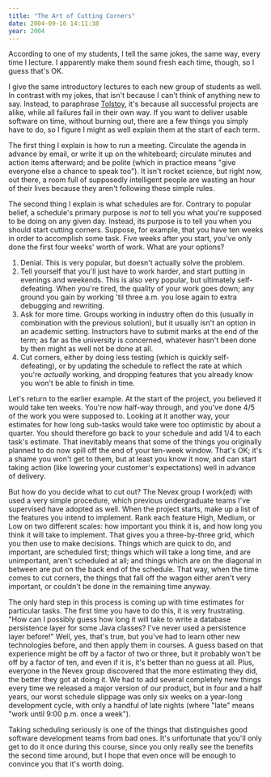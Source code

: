 ```yaml
---
title: "The Art of Cutting Corners"
date: 2004-09-16 14:11:38
year: 2004
---
```

<p>According to one of my students, I tell the same jokes, the same way, every time I lecture.  I apparently make them sound fresh each time, though, so I guess that's OK.</p>

<p>I give the same introductory lectures to each new group of students as well.  In contrast with my jokes, that isn't because I can't think of anything new to say.  Instead, to paraphrase <a href="http://www.quotationspage.com/quote/27719.html">Tolstoy</a>, it's because all successful projects are alike, while all failures fail in their own way.  If you want to deliver usable software on time, without burning out, there are a few things you simply have to do, so I figure I might as well explain them at the start of each term.</p>

<p>The first thing I explain is how to run a meeting.  Circulate the agenda in advance by email, or write it up on the whiteboard; circulate minutes and action items afterward; and be polite (which in practice means "give everyone else a chance to speak too").  It isn't rocket science, but right now, out there, a room full of supposedly intelligent people are wasting an hour of their lives because they aren't following these simple rules.</p>

<p>The second thing I explain is what schedules are for.  Contrary to popular belief, a schedule's primary purpose is <em>not</em> to tell you what you're supposed to be doing on any given day.  Instead, its purpose is to tell you when you should start cutting corners.  Suppose, for example, that you have ten weeks in order to accomplish some task.  Five weeks after you start, you've only done the first four weeks' worth of work.  What are your options?</p>

<ol>

<li>Denial.  This is very popular, but doesn't actually solve the problem.</li>

<li>Tell yourself that you'll just have to work harder, and start putting in evenings and weekends.  This is also very popular, but ultimately self-defeating.  When you're tired, the quality of your work goes down; any ground you gain by working 'til three a.m. you lose again to extra debugging and rewriting.</li>

<li>Ask for more time.  Groups working in industry often do this (usually in combination with the previous solution), but it usually isn't an option in an academic setting.  Instructors have to submit marks at the end of the term; as far as the university is concerned, whatever hasn't been done by then might as well not be done at all.</li>

<li>Cut corners, either by doing less testing (which is quickly self-defeating), or by updating the schedule to reflect the rate at which you're <em>actually</em> working, and dropping features that you already know you won't be able to finish in time.</li>

</ol>

<p>Let's return to the earlier example.  At the start of the project, you believed it would take ten weeks.  You're now half-way through, and you've done 4/5 of the work you were supposed to.  Looking at it another way, your estimates for how long sub-tasks would take were too optimistic by about a quarter.  You should therefore go back to your schedule and add 1/4 to each task's estimate.  That inevitably means that some of the things you originally planned to do now spill off the end of your ten-week window.  That's OK; it's a shame you won't get to them, but at least you know it now, and can start taking action (like lowering your customer's expectations) well in advance of delivery.</p>

<p>But how do you decide what to cut out?  The Nevex group I work(ed) with used a very simple procedure, which previous undergraduate teams I've supervised have adopted as well.  When the project starts, make up a list of the features you intend to implement.  Rank each feature High, Medium, or Low on two different scales: how important you think it is, and how long you think it will take to implement.  That gives you a three-by-three grid, which you then use to make decisions.  Things which are quick to do, and important, are scheduled first; things which will take a long time, and are unimportant, aren't scheduled at all; and things which are on the diagonal in between are put on the back end of the schedule.  That way, when the time comes to cut corners, the things that fall off the wagon either aren't very important, or couldn't be done in the remaining time anyway.</p>

<p>The only hard step in this process is coming up with time estimates for particular tasks.  The first time you have to do this, it is very frustrating.  "How can I possibly guess how long it will take to write a database persistence layer for some Java classes?  I've never used a persistence layer before!"  Well, yes, that's true, but you've had to learn other new technologies before, and then apply them in courses.  A guess based on that experience might be off by a factor of two or three, but it probably won't be off by a factor of ten, and even if it is, it's better than no guess at all.  Plus, everyone in the Nevex group discovered that the more estimating they did, the better they got at doing it.  We had to add several completely new things every time we released a major version of our product, but in four and a half years, our worst schedule slippage was only six weeks on a year-long development cycle, with only a handful of late nights (where "late" means "work until 9:00 p.m. once a week").</p>

<p>Taking scheduling seriously is one of the things that distinguishes good software development teams from bad ones.  It's unfortunate that you'll only get to do it once during this course, since you only really see the benefits the second time around, but I hope that even once will be enough to convince you that it's worth doing.</p>

